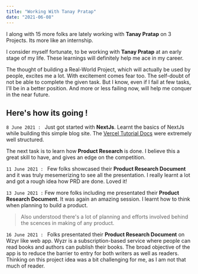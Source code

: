 ```yaml
---
title: "Working With Tanay Pratap"
date: "2021-06-08"
---
```


I along with 15 more folks are lately working with **Tanay Pratap** on 3 Projects.
Its more like an internship.

I consider myself fortunate, to be working with **Tanay Pratap** at an early stage of my life.
These learnings will definitely help me ace in my career.

The thought of building a Real-World Project, which will actually be used by people, excites me a lot.
With excitement comes fear too. The self-doubt of not be able to complete the given task.
But I know, even if I fail at few tasks, I'll be in a better position.
And more or less failing now, will help me conquer in the near future.

## Here's how its going !

<!-- 8 June to 10 June (2 day deadline) -->

`8 June 2021 : `
Just got started with **NextJs**. Learnt the basics of NextJs while building this simple blog site.
The [Vercel Tutorial Docs](https://nextjs.org/learn/basics/create-nextjs-app) were extremely well structured.

The next task is to learn how **Product Research** is done.
I believe this a great skill to have, and gives an edge on the competition.

`11 June 2021 : `
Few folks showcased their **Product Research Document** and it was truly mesemerizing to see all the presentation.
I really learnt a lot and got a rough idea how PRD are done.
Loved it!

`13 June 2021 :`
Few more folks including me presentated their **Product Research Document**.
It was again an amazing session. I learnt how to think when planning to build a product.

> Also understood there's a lot of planning and efforts involved behind the scences in making of any product.

`16 June 2021 : `
Folks presentated their **Product Research Document** on Wzyr like web app.
Wyzr is a subscription-based service where people can read books and authors can publish their books. The broad objective of the app is to reduce the barrier to entry for both writers as well as readers.
Thinking on this project idea was a bit challenging for me, as I am not that much of reader.
